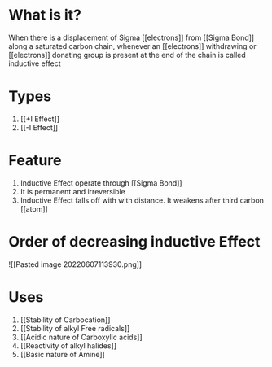 # What is it?
When there is a displacement of Sigma [[electrons]] from [[Sigma Bond]] along a saturated carbon chain, whenever an [[electrons]] withdrawing or [[electrons]] donating group is present at the end of the chain is called inductive effect

# Types
1) [[+I Effect]]
2) [[-I Effect]]

# Feature
1) Inductive Effect operate through [[Sigma Bond]]
2) It is permanent and irreversible
3) Inductive Effect falls off with with distance. It weakens after third carbon [[atom]]

# Order of decreasing inductive Effect
![[Pasted image 20220607113930.png]]


# Uses
1) [[Stability of Carbocation]]
2) [[Stability of alkyl Free radicals]]
3) [[Acidic nature of Carboxylic acids]]
4) [[Reactivity of alkyl halides]]
5) [[Basic nature of Amine]]